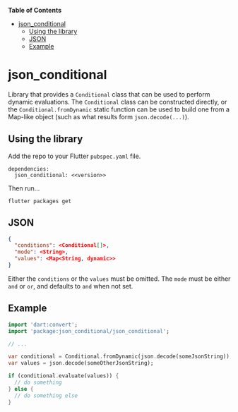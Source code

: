 <!-- START doctoc generated TOC please keep comment here to allow auto update -->
<!-- DON'T EDIT THIS SECTION, INSTEAD RE-RUN doctoc TO UPDATE -->
**Table of Contents**

- [json_conditional](#json_conditional)
  - [Using the library](#using-the-library)
  - [JSON](#json)
  - [Example](#example)

<!-- END doctoc generated TOC please keep comment here to allow auto update -->

# json_conditional

Library that provides a `Conditional` class that can be used to perform dynamic evaluations.  The `Conditional` class can be constructed directly, or the `Conditional.fromDynamic` static function can be used to build one from a Map-like object (such as what results form `json.decode(...)`).

## Using the library

Add the repo to your Flutter `pubspec.yaml` file.

```
dependencies:
  json_conditional: <<version>> 
```

Then run...
```
flutter packages get
```


## JSON

```json
{
  "conditions": <Conditional[]>,
  "mode": <String>,
  "values": <Map<String, dynamic>>
}
```

Either the `conditions` or the `values` must be omitted.  The `mode` must be either `and` or `or`, and defaults to `and` when not set.


## Example


```dart
import 'dart:convert';
import 'package:json_conditional/json_conditional';

// ...

var conditional = Conditional.fromDynamic(json.decode(someJsonString));
var values = json.decode(someOtherJsonString);

if (conditional.evaluate(values)) {
  // do something
} else {
  // do something else
}

```

